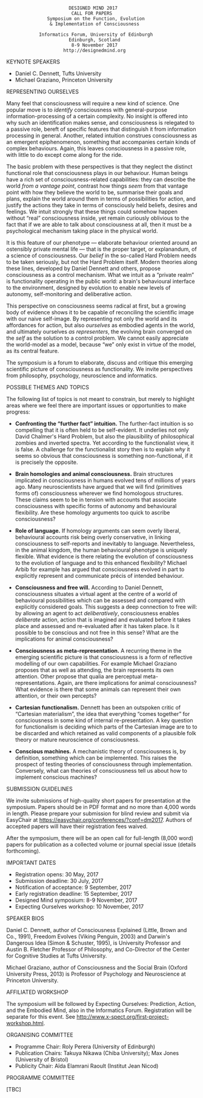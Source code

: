                           DESIGNED MIND 2017
                            CALL FOR PAPERS
                   Symposium on the Function, Evolution
                    & Implementation of Consciousness

                Informatics Forum, University of Edinburgh
                           Edinburgh, Scotland
                            8-9 November 2017
                         http://designedmind.org

KEYNOTE SPEAKERS

* Daniel C. Dennett, Tufts University
* Michael Graziano, Princeton University

REPRESENTING OURSELVES

Many feel that consciousness will require a new kind of science. One popular
move is to _identify_ consciousness with general-purpose
information-processing of a certain complexity. No insight is offered into why
such an identification makes sense, and consciousness is relegated to a
passive role, bereft of specific features that distinguish it from information
processing in general. Another, related intuition construes consciousness as
an emergent epiphenomenon, something that accompanies certain kinds of complex
behaviours. Again, this leaves consciousness in a passive role, with little to
do except come along for the ride.

The basic problem with these perspectives is that they neglect the distinct
functional role that consciousness plays in our behaviour. Human beings have a
rich set of consciousness-related capabilities: they can describe the world
_from a vantage point_, contrast how things _seem_ from that vantage point
with how they believe the world to be, summarise their goals and plans,
explain the world around them in terms of possibilities for action, and
justify the actions they take in terms of consciously held beliefs, desires
and feelings. We intuit strongly that these things could somehow happen
without &ldquo;real&rdquo; consciousness inside, yet remain curiously
oblivious to the fact that if we are able to talk about consciousness at all,
then it must be a psychological mechanism taking place in the physical world.

It is this feature of our phenotype &mdash; elaborate behaviour oriented
around an ostensibly private mental life &mdash; that is the proper target, or
explanandum, of a science of consciousness. Our _belief_ in the so-called Hard
Problem needs to be taken seriously, but not the Hard Problem itself. Modern
theories along these lines, developed by Daniel Dennett and others, propose
consciousness as a control mechanism. What we intuit as a &ldquo;private
realm&rdquo; is functionality operating in the public world: a brain's
behavioural interface to the environment, designed by evolution to enable new
levels of autonomy, self-monitoring and deliberative action.

This perspective on consciousness seems radical at first, but a growing body
of evidence shows it to be capable of reconciling the scientific image with
our naive self-image. By representing not only the world and its affordances
for action, but also _ourselves_ as embodied agents in the world, and
ultimately ourselves _as representers_, the evolving brain converged on the
_self_ as the solution to a control problem. We cannot easily appreciate the
world-model as a model, because &ldquo;we&rdquo; only exist in virtue of the
model, as its central feature.

The symposium is a forum to elaborate, discuss and critique this emerging
scientific picture of consciousness as functionality. We invite perspectives
from philosophy, psychology, neuroscience and informatics.

POSSIBLE THEMES AND TOPICS

The following list of topics is not meant to constrain, but merely to
highlight areas where we feel there are important issues or opportunities to
make progress:

* **Confronting the &ldquo;further fact&rdquo; intuition.** The further-fact
  intuition is so compelling that it is often held to be self-evident. It
  underlies not only David Chalmer's Hard Problem, but also the plausibility
  of philosophical zombies and inverted spectra. Yet according to the
  functionalist view, it is false. A challenge for the functionalist story
  then is to explain _why_ it seems so obvious that consciousness is something
  non-functional, if it is precisely the opposite.
 
* **Brain homologies and animal consciousness.** Brain structures implicated
  in consciousness in humans evolved tens of millions of years ago. Many
  neuroscientists have argued that we will find (primitives forms of)
  consciousness wherever we find homologous structures. These claims seem to
  be in tension with accounts that associate consciousness with specific forms
  of autonomy and behavioural flexibility. Are these homology arguments too
  quick to ascribe consciousness?

* **Role of language.** If homology arguments can seem overly liberal,
  behavioural accounts risk being overly conservative, in linking
  consciousness to self-reports and inevitably to language. Nevertheless, in
  the animal kingdom, the human behavioural phenotype is uniquely flexible.
  What evidence is there relating the evolution of consciousness to the
  evolution of language and to this enhanced flexibility? Michael Arbib for
  example has argued that consciousness evolved in part to explicitly
  represent and communicate précis of intended behaviour.

* **Consciousness and free will.** According to Daniel Dennett, consciousness
  situates a virtual agent at the centre of a world of behavioural
  possibilities which can be assessed and compared with explicitly considered
  goals. This suggests a deep connection to free will: by allowing an agent to
  act _deliberatively_, consciousness enables _deliberate_ action, action that
  is imagined and evaluated before it takes place and assessed and
  re-evaluated after it has taken place. Is it possible to be conscious and
  not free in this sense? What are the implications for animal consciousness?

* **Consciousness as meta-representation.** A recurring theme in the emerging
  scientific picture is that consciousness is a form of reflective modelling
  of our own capabilities. For example Michael Graziano proposes that as well
  as attending, the brain represents its own attention. Other propose that
  qualia are perceptual meta-representations. Again, are there implications
  for animal consciousness? What evidence is there that some animals can
  represent their own attention, or their own percepts?

* **Cartesian functionalism.** Dennett has been an outspoken critic of
  &ldquo;Cartesian materialism&rdquo;, the idea that everything &ldquo;comes
  together&rdquo; for consciousness in some kind of internal re-presentation.
  A key question for functionalism is deciding which parts of the Cartesian
  image are to to be discarded and which retained as valid components of a
  plausible folk theory or mature neuroscience of consciousness.

* **Conscious machines.** A mechanistic theory of consciousness is, by
  definition, something which can be implemented. This raises the prospect of
  testing theories of consciousness through implementation. Conversely, what
  can theories of consciousness tell us about how to implement conscious
  machines?

SUBMISSION GUIDELINES

We invite submissions of high-quality short papers for presentation at the
symposium. Papers should be in PDF format and no more than 4,000 words in
length. Please prepare your submission for blind review and submit via
EasyChair at https://easychair.org/conferences/?conf=dm2017. Authors of
accepted papers will have their registration fees waived.

After the symposium, there will be an open call for full-length (8,000 word)
papers for publication as a collected volume or journal special issue (details
forthcoming).

IMPORTANT DATES

- Registration opens: 30 May, 2017
- Submission deadline: 30 July, 2017
- Notification of acceptance: 9 September, 2017
- Early registration deadline: 15 September, 2017
- Designed Mind symposium: 8-9 November, 2017
- Expecting Ourselves workshop: 10 November, 2017 

SPEAKER BIOS

Daniel C. Dennett, author of Consciousness Explained (Little, Brown and Co.,
1991), Freedom Evolves (Viking Penguin, 2003) and Darwin's Dangerous Idea
(Simon & Schuster, 1995), is University Professor and Austin B. Fletcher
Professor of Philosophy, and Co-Director of the Center for Cognitive Studies
at Tufts University.

Michael Graziano, author of Consciousness and the Social Brain (Oxford
University Press, 2013) is Professor of Psychology and Neuroscience at
Princeton University.

AFFILIATED WORKSHOP 

The symposium will be followed by Expecting Ourselves: Prediction, Action, and
the Embodied Mind, also in the Informatics Forum. Registration will be
separate for this event. See
http://www.x-spect.org/first-project-workshop.html.

ORGANISING COMMITTEE

- Programme Chair: Roly Perera (University of Edinburgh)
- Publication Chairs: Takuya Nikawa (Chiba University); Max Jones (University of Bristol)
- Publicity Chair: Aïda Elamrani Raoult (Institut Jean Nicod)

PROGRAMME COMMITTEE

[TBC]
